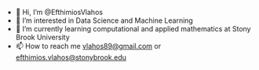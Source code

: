- 👋 Hi, I’m @EfthimiosVlahos
- 👀 I’m interested in Data Science and Machine Learning
- 🌱 I’m currently learning computational and applied mathematics at Stony Brook University
- 📫 How to reach me vlahos89@gmail.com or efthimios.vlahos@stonybrook.edu

<!---
EfthimiosVlahos/EfthimiosVlahos is a ✨ special ✨ repository because its `README.md` (this file) appears on your GitHub profile.
You can click the Preview link to take a look at your changes.
--->
